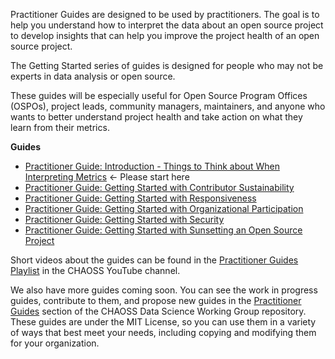 Practitioner Guides are designed to be used by practitioners. The goal is to help you understand how to interpret the data about an open source project to develop insights that can help you improve the project health of an open source project. 

The Getting Started series of guides is designed for people who may not be experts in data analysis or open source.

These guides will be especially useful for Open Source Program Offices (OSPOs), project leads, community managers, maintainers, and anyone who wants to better understand project health and take action on what they learn from their metrics.

**Guides**

* [Practitioner Guide: Introduction - Things to Think about When Interpreting Metrics](https://chaoss.community/practitioner-guide-introduction/) <- Please start here
* [Practitioner Guide: Getting Started with Contributor Sustainability](https://chaoss.community/practitioner-guide-contributor-sustainability/)
* [Practitioner Guide: Getting Started with Responsiveness](https://chaoss.community/practitioner-guide-responsiveness/)
* [Practitioner Guide: Getting Started with Organizational Participation](https://chaoss.community/practitioner-guide-organizational-participation/)
* [Practitioner Guide: Getting Started with Security](https://chaoss.community/practitioner-guide-security/)
* [Practitioner Guide: Getting Started with Sunsetting an Open Source Project](https://chaoss.community/practitioner-guide-sunset)

Short videos about the guides can be found in the [Practitioner Guides Playlist](https://www.youtube.com/playlist?list=PL60k37cxI-HSHV4-rEsWMzExw2y2Oq79Z) in the CHAOSS YouTube channel.

We also have more guides coming soon. You can see the work in progress guides, contribute to them, and propose new guides in the [Practitioner Guides](https://github.com/chaoss/wg-data-science/tree/main/practitioner-guides) section of the CHAOSS Data Science Working Group repository. These guides are under the MIT License, so you can use them in a variety of ways that best meet your needs, including copying and modifying them for your organization. 
